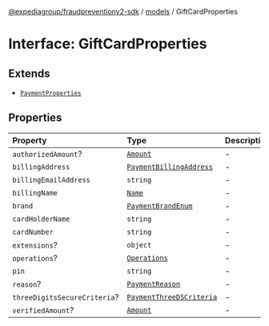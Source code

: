 [@expediagroup/fraudpreventionv2-sdk](../../index.md) / [models](../index.md) / GiftCardProperties

# Interface: GiftCardProperties

## Extends

- [`PaymentProperties`](PaymentProperties.md)

## Properties

| Property | Type | Description | Inheritance | Source |
| :------ | :------ | :------ | :------ | :------ |
| `authorizedAmount`? | [`Amount`](../classes/Amount.md) | - | [`PaymentProperties`](PaymentProperties.md).`authorizedAmount` | models/Payment.ts:166 |
| `billingAddress` | [`PaymentBillingAddress`](../classes/PaymentBillingAddress.md) | - | [`PaymentProperties`](PaymentProperties.md).`billingAddress` | models/Payment.ts:164 |
| `billingEmailAddress` | `string` | - | [`PaymentProperties`](PaymentProperties.md).`billingEmailAddress` | models/Payment.ts:165 |
| `billingName` | [`Name`](../classes/Name.md) | - | [`PaymentProperties`](PaymentProperties.md).`billingName` | models/Payment.ts:163 |
| `brand` | [`PaymentBrandEnum`](../type-aliases/PaymentBrandEnum.md) | - | [`PaymentProperties`](PaymentProperties.md).`brand` | models/Payment.ts:161 |
| `cardHolderName` | `string` | - | - | models/GiftCard.ts:67 |
| `cardNumber` | `string` | - | - | models/GiftCard.ts:66 |
| `extensions`? | `object` | - | [`PaymentProperties`](PaymentProperties.md).`extensions` | models/Payment.ts:170 |
| `operations`? | [`Operations`](../classes/Operations.md) | - | [`PaymentProperties`](PaymentProperties.md).`operations` | models/Payment.ts:169 |
| `pin` | `string` | - | - | models/GiftCard.ts:68 |
| `reason`? | [`PaymentReason`](../type-aliases/PaymentReason.md) | - | [`PaymentProperties`](PaymentProperties.md).`reason` | models/Payment.ts:162 |
| `threeDigitsSecureCriteria`? | [`PaymentThreeDSCriteria`](../classes/PaymentThreeDSCriteria.md) | - | [`PaymentProperties`](PaymentProperties.md).`threeDigitsSecureCriteria` | models/Payment.ts:168 |
| `verifiedAmount`? | [`Amount`](../classes/Amount.md) | - | [`PaymentProperties`](PaymentProperties.md).`verifiedAmount` | models/Payment.ts:167 |
